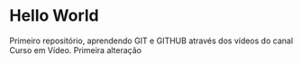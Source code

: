 # Hello World
 Primeiro repositório, aprendendo GIT e GITHUB através dos vídeos do canal Curso em Vídeo.
 Primeira alteração
